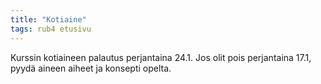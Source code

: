 ```yaml
---
title: "Kotiaine"
tags: rub4 etusivu
---
```


Kurssin kotiaineen palautus perjantaina 24.1. Jos olit pois perjantaina 17.1, pyydä aineen aiheet ja konsepti opelta. 
